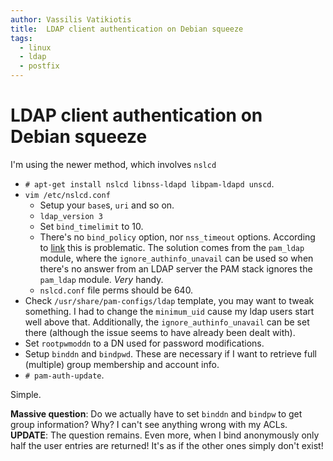 ```yaml
---
author: Vassilis Vatikiotis
title:  LDAP client authentication on Debian squeeze
tags:
  - linux
  - ldap
  - postfix
---
```


# LDAP client authentication on Debian squeeze

I'm using the newer method, which involves `nslcd`

- `# apt-get install nslcd libnss-ldapd libpam-ldapd unscd`.
- `vim /etc/nslcd.conf`
  - Setup your `base`s, `uri` and so on.
  - `ldap_version 3`
  - Set `bind_timelimit` to 10.
  - There's no `bind_policy` option, nor `nss_timeout` options. According to [link](http://signalboxes.net/2012/01/reliable-ldap-timeout-with-nslcd/) this is problematic. The solution comes from the `pam_ldap` module, where the `ignore_authinfo_unavail` can be used so when there's no answer from an LDAP server the PAM stack ignores the `pam_ldap` module. _Very_ handy.
  - `nslcd.conf` file perms should be 640.
- Check `/usr/share/pam-configs/ldap` template, you may want to tweak something. I had to change the `minimum_uid` cause my ldap users start well above that. Additionally, the `ignore_authinfo_unavail` can be set there (although the issue seems to have already been dealt with).
- Set `rootpwmoddn` to a DN used for password modifications.
- Setup `binddn` and `bindpwd`. These are necessary if I want to retrieve full (multiple) group membership and account info.
- `# pam-auth-update`.

Simple.

**Massive question**: Do we actually have to set `binddn` and `bindpw` to get group information? Why? I can't see anything wrong with my ACLs.
**UPDATE**: The question remains. Even more, when I bind anonymously only half the user entries are returned! It's as if the other ones simply don't exist!
